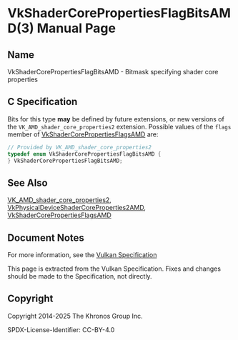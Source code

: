 # VkShaderCorePropertiesFlagBitsAMD(3) Manual Page

## Name

VkShaderCorePropertiesFlagBitsAMD - Bitmask specifying shader core properties



## [](#_c_specification)C Specification

Bits for this type **may** be defined by future extensions, or new versions of the `VK_AMD_shader_core_properties2` extension. Possible values of the `flags` member of [VkShaderCorePropertiesFlagsAMD](https://registry.khronos.org/vulkan/specs/latest/man/html/VkShaderCorePropertiesFlagsAMD.html) are:

```c++
// Provided by VK_AMD_shader_core_properties2
typedef enum VkShaderCorePropertiesFlagBitsAMD {
} VkShaderCorePropertiesFlagBitsAMD;
```

## [](#_see_also)See Also

[VK\_AMD\_shader\_core\_properties2](https://registry.khronos.org/vulkan/specs/latest/man/html/VK_AMD_shader_core_properties2.html), [VkPhysicalDeviceShaderCoreProperties2AMD](https://registry.khronos.org/vulkan/specs/latest/man/html/VkPhysicalDeviceShaderCoreProperties2AMD.html), [VkShaderCorePropertiesFlagsAMD](https://registry.khronos.org/vulkan/specs/latest/man/html/VkShaderCorePropertiesFlagsAMD.html)

## [](#_document_notes)Document Notes

For more information, see the [Vulkan Specification](https://registry.khronos.org/vulkan/specs/latest/html/vkspec.html#VkShaderCorePropertiesFlagBitsAMD)

This page is extracted from the Vulkan Specification. Fixes and changes should be made to the Specification, not directly.

## [](#_copyright)Copyright

Copyright 2014-2025 The Khronos Group Inc.

SPDX-License-Identifier: CC-BY-4.0